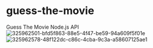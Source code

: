 # guess-the-movie
Guess The Movie Node.js API
![325962501-bfd5f863-88e5-4f47-be59-94a609f5f01e](https://github.com/mariusdaniel15/guess-the-movie/assets/116435962/7015b82b-27f4-410f-803a-2d13f08018b6)
![325962578-48f122dc-c86c-4cba-9c3a-a58607125ae1](https://github.com/mariusdaniel15/guess-the-movie/assets/116435962/99d65f48-2089-4fb9-8099-e34ba21f3c10)
